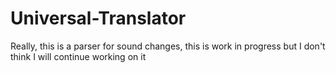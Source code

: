 # Universal-Translator
Really, this is a parser for sound changes, this is work in progress but I don't think I will continue working on it
